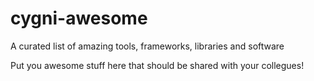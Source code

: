 # cygni-awesome
A curated list of amazing tools, frameworks, libraries and software

Put you awesome stuff here that should be shared with your collegues!
